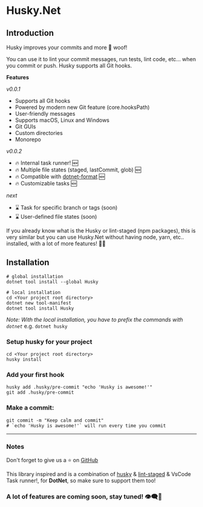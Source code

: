 # Husky.Net

## Introduction

Husky improves your commits and more 🐶 woof!

You can use it to lint your commit messages, run tests, lint code, etc... when you commit or push. Husky supports all Git hooks.

**Features**

*v0.0.1*
- Supports all Git hooks
- Powered by modern new Git feature (core.hooksPath)
- User-friendly messages
- Supports macOS, Linux and Windows
- Git GUIs
- Custom directories
- Monorepo

*v0.0.2*
- 🔥 Internal task runner! 🆕
- 🔥 Multiple file states (staged, lastCommit, glob)  🆕
- 🔥 Compatible with [dotnet-format](https://github.com/dotnet/format) 🆕
- 🔥 Customizable tasks 🆕

*next*
- ⌛  Task for specific branch or tags (soon)
- ⌛  User-defined file states (soon)

If you already know what is the Husky or lint-staged (npm packages),
this is very similar but you can use Husky.Net without having node, yarn, etc.. installed, with a lot of more features! 🚀🚀

## Installation

```shell
# global installation
dotnet tool install --global Husky

# local installation
cd <Your project root directory>
dotnet new tool-manifest
dotnet tool install Husky
```
*Note: With the local installation, you have to prefix the commands with `dotnet`*
e.g. `dotnet husky`

### Setup husky for your project

```shell
cd <Your project root directory>
husky install
```

### Add your first hook

```shell
husky add .husky/pre-commit "echo 'Husky is awesome!'"
git add .husky/pre-commit
```

### Make a commit:

```shell
git commit -m "Keep calm and commit"
# `echo 'Husky is awesome!'` will run every time you commit
```

---

### Notes

Don't forget to give us a ⭐ on [GitHub](https://github.com/alirezanet/husky.net)

This library inspired and is a combination of [husky](https://github.com/typicode/husky) & [lint-staged](https://github.com/okonet/lint-staged) & VsCode Task runner!, for **DotNet**, so make sure to support them too!

### A lot of features are coming soon, stay tuned! 👁️‍🗨️👀


